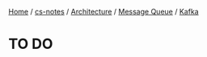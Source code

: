 [Home](https://mengxianbin.github.io) /
[cs-notes](https://mengxianbin.github.io/cs-notes/content) /
[Architecture](https://mengxianbin.github.io/cs-notes/content/Architecture) /
[Message Queue](https://mengxianbin.github.io/cs-notes/content/Architecture/Message%20Queue) /
[Kafka](https://mengxianbin.github.io/cs-notes/content/Architecture/Message%20Queue/Kafka)

# TO DO
